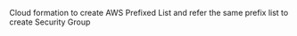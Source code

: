 Cloud formation to create AWS Prefixed List and refer the same prefix list to create Security Group
